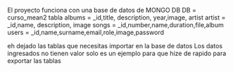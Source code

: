 El proyecto funciona con una base de datos de MONGO DB 
DB = curso_mean2
tabla 
albums = _id,title, description, year,image, artist
artist = _id,name, description, image
songs = _id,number,name,duration,file,album
users = _id,name,surname,email,role,image,password

eh dejado las tablas que necesitas importar en la base de datos
Los datos ingresados no tienen valor solo es un ejemplo para que hize de rapido para exportar las tablas
